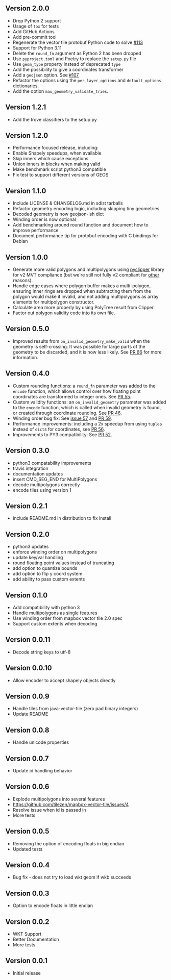 Version 2.0.0
-------------

* Drop Python 2 support
* Usage of `tox` for tests
* Add GitHub Actions
* Add pre-commit tool
* Regenerate the vector tile protobuf Python code to solve
  [#113](https://github.com/tilezen/mapbox-vector-tile/issues/113)
* Support for Python 3.11
* Delete the `round_fn` argument as Python 2 has been dropped
* Use `pyproject.toml` and Poetry to replace the `setup.py` file
* Use `geom_type` property instead of deprecated `type`
* Add the possibility to give a coordinates transformer
* Add a `geojson` option. See [#107](https://github.com/tilezen/mapbox-vector-tile/issues/107)
* Refactor the options using the `per_layer_options` and `default_options` dictionaries.
* Add the option `max_geometry_validate_tries`.


Version 1.2.1
-------------

* Add the trove classifiers to the setup.py

Version 1.2.0
-------------

* Performance focused release, including:
* Enable Shapely speedups, when available
* Skip inners which cause exceptions
* Union inners in blocks when making valid
* Make benchmark script python3 compatible
* Fix test to support different versions of GEOS

Version 1.1.0
-------------

* Include LICENSE & CHANGELOG.md in sdist tarballs
* Refactor geometry encoding logic, including skipping tiny geometries
* Decoded geometry is now geojson-ish dict
* Winding order is now optional
* Add benchmarking around round function and document how to improve performance
* Document performance tip for protobuf encoding with C bindings for Debian

Version 1.0.0
-------------

* Generate more valid polygons and multipolygons using [pyclipper](https://pypi.python.org/pypi/pyclipper) library for v2 MVT compliance (but we're still not fully v2 compliant for [other](https://github.com/tilezen/mapbox-vector-tile/issues/42) reasons).
* Handle edge cases where polygon buffer makes a multi-polygon, ensuring inner rings are dropped when subtracting them from the polygon would make it invalid, and not adding multipolygons as array elements for multipolygon constructor.
* Calculate area more properly by using PolyTree result from Clipper.
* Factor out polygon validity code into its own file.

Version 0.5.0
-------------

* Improved results from `on_invalid_geometry_make_valid` when the geometry is self-crossing. It was possible for large parts of the geometry to be discarded, and it is now less likely. See [PR 66](https://github.com/tilezen/mapbox-vector-tile/pull/66) for more information.

Version 0.4.0
-------------

* Custom rounding functions: a `round_fn` parameter was added to the `encode` function, which allows control over how floating point coordinates are transformed to integer ones. See [PR 55](https://github.com/tilezen/mapbox-vector-tile/pull/55).
* Custom validity functions: an `on_invalid_geometry` parameter was added to the `encode` function, which is called when invalid geometry is found, or created through coordinate rounding. See [PR 46](https://github.com/tilezen/mapbox-vector-tile/pull/46).
* Winding order bug fix: See [issue 57](https://github.com/tilezen/mapbox-vector-tile/issues/57) and [PR 59](https://github.com/tilezen/mapbox-vector-tile/pull/59).
* Performance improvements: including a 2x speedup from using `tuple`s instead of `dict`s for coordinates, see [PR 56](https://github.com/tilezen/mapbox-vector-tile/pull/56).
* Improvements to PY3 compatibility: See [PR 52](https://github.com/tilezen/mapbox-vector-tile/pull/52).

Version 0.3.0
-------------

* python3 compatability improvements
* travis integration
* documentation updates
* insert CMD_SEG_END for MultiPolygons
* decode multipolygons correctly
* encode tiles using version 1

Version 0.2.1
-------------

* include README.md in distribution to fix install

Version 0.2.0
-------------

* python3 updates
* enforce winding order on multipolygons
* update key/val handling
* round floating point values instead of truncating
* add option to quantize bounds
* add option to flip y coord system
* add ability to pass custom extents

Version 0.1.0
-------------

* Add compatibility with python 3
* Handle multipolygons as single features
* Use winding order from mapbox vector tile 2.0 spec
* Support custom extents when decoding

Version 0.0.11
--------------

* Decode string keys to utf-8

Version 0.0.10
--------------

* Allow encoder to accept shapely objects directly

Version 0.0.9
-------------

* Handle tiles from java-vector-tile (zero pad binary integers)
* Update README

Version 0.0.8
-------------

* Handle unicode properties

Version 0.0.7
-------------

* Update id handling behavior

Version 0.0.6
-------------

* Explode multipolygons into several features
* https://github.com/tilezen/mapbox-vector-tile/issues/4
* Resolve issue when id is passed in
* More tests

Version 0.0.5
-------------

* Removing the option of encoding floats in big endian
* Updated tests

Version 0.0.4
-------------

* Bug fix - does not try to load wkt geom if wkb succeeds

Version 0.0.3
-------------

* Option to encode floats in little endian

Version 0.0.2
-------------

* WKT Support
* Better Documentation
* More tests

Version 0.0.1
-------------

* Initial release
